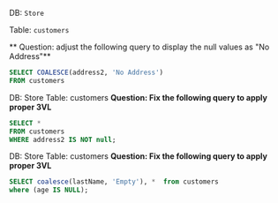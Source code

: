 
DB:  `Store`

Table: `customers`

** Question: adjust the following query to display the null values as "No Address"**

```sql
SELECT COALESCE(address2, 'No Address')
FROM customers
```


DB: Store
Table: customers
 **Question: Fix the following query to apply proper 3VL**


```sql
SELECT *
FROM customers
WHERE address2 IS NOT null;
```


 DB: Store
Table: customers
**Question: Fix the following query to apply proper 3VL**


```sql
SELECT coalesce(lastName, 'Empty'), *  from customers
where (age IS NULL);
```
